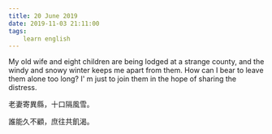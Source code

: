 ```yaml
---
title: 20 June 2019
date: 2019-11-03 21:11:00
tags:
    learn english
---
```

My old wife and
eight children are being lodged at a strange county, and the windy and snowy
winter keeps me apart from them. How can I bear to leave them alone too long? I' m just to join them in the hope of sharing
the distress. 

老妻寄異縣，十口隔風雪。

誰能久不顧，庶往共飢渴。